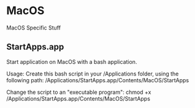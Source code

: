# MacOS
MacOS Specific Stuff

## StartApps.app
Start application on MacOS with a bash application.

Usage:
  Create this bash script in your /Applications folder, using the following path:
    /Applications/StartApps.app/Contents/MacOS/StartApps

  Change the script to an "executable program":
    chmod +x /Applications/StartApps.app/Contents/MacOS/StartApps
